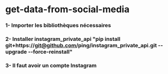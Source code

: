 # get-data-from-social-media

### 1-	Importer les bibliothèques nécessaires 
### 2-	Installer instagram_private_api   "pip install git+https://git@github.com/ping/instagram_private_api.git --upgrade --force-reinstall"
### 3-	Il faut avoir un compte Instagram
